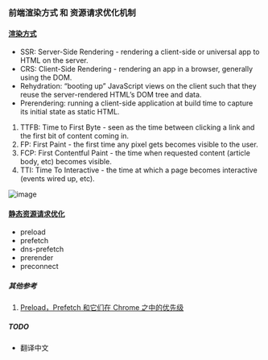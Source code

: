 ### 前端渲染方式 和 资源请求优化机制

#### [渲染方式](https://web.dev/rendering-on-the-web/#static-rendering)
- SSR: Server-Side Rendering - rendering a client-side or universal app to HTML on the server.  
- CRS: Client-Side Rendering - rendering an app in a browser, generally using the DOM.  
- Rehydration: “booting up” JavaScript views on the client such that they reuse the server-rendered HTML’s DOM tree and data.  
- Prerendering: running a client-side application at build time to capture its initial state as static HTML.  

1. TTFB: Time to First Byte - seen as the time between clicking a link and the first bit of content coming in.
2. FP: First Paint - the first time any pixel gets becomes visible to the user.  
3. FCP: First Contentful Paint - the time when requested content (article body, etc) becomes visible.
4. TTI: Time To Interactive - the time at which a page becomes interactive (events wired up, etc).

![image](https://user-images.githubusercontent.com/13843979/190094928-a205d6e6-3051-4182-b19a-b7d6789be332.png)



#### [静态资源请求优化](https://www.keycdn.com/blog/resource-hints)
- preload  
- prefetch
- dns-prefetch 
- prerender
- preconnect

##### 其他参考
1. [Preload，Prefetch 和它们在 Chrome 之中的优先级](https://github.com/xitu/gold-miner/blob/master/TODO/preload-prefetch-and-priorities-in-chrome.md)

##### TODO
- 翻译中文
